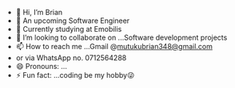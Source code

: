 - 👋 Hi, I’m Brian
- 👀 An upcoming Software Engineer 
- 🌱 Currently studying at Emobilis
- 💞️ I’m looking to collaborate on ...Software development projects
- 📫 How to reach me ...Gmail @mutukubrian348@gmail.com
- or via WhatsApp no. 0712564288
- 😄 Pronouns: ...
- ⚡ Fun fact: ...coding be my hobby😜

<!---
Bra-yo/Bra-yo is a ✨ special ✨ repository because its `README.md` (this file) appears on your GitHub profile.
You can click the Preview link to take a look at your changes.
--->
